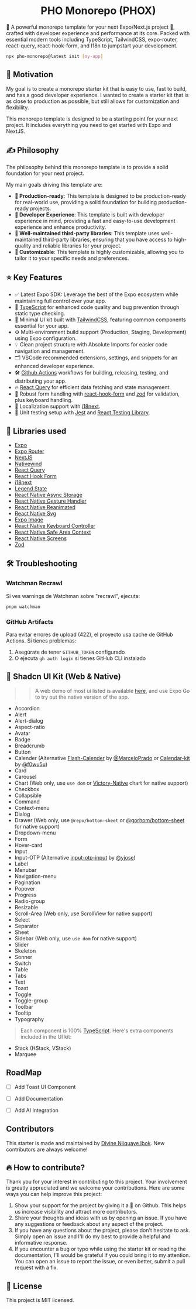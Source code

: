 <h1 align="center">
  PHO Monorepo (PHOX)
</h1>

🚀 A powerful monorepo template for your next Expo/Next.js project 🚀, crafted with developer experience and performance at its core. Packed with essential modern tools including TypeScript, TailwindCSS, expo-router, react-query, react-hook-form, and I18n to jumpstart your development.


```sh
npx pho-monorepo@latest init [my-app]
```


## 🚀 Motivation

My goal is to create a monorepo starter kit that is easy to use, fast to build, and has a good developer experience. I wanted to create a starter kit that is as close to production as possible, but still allows for customization and flexibility.

This monorepo template is designed to be a starting point for your next project. It includes everything you need to get started with Expo and NextJS.

## ✍️ Philosophy

The philosophy behind this monorepo template is to provide a solid foundation for your next project.

My main goals driving this template are:

- **🚀 Production-ready**: This template is designed to be production-ready for real-world use, providing a solid foundation for building production-ready projects.
- **💪 Developer Experience**: This template is built with developer experience in mind, providing a fast and easy-to-use development experience and enhance productivity.
- **💪 Well-maintained third-party libraries**: This template uses well-maintained third-party libraries, ensuring that you have access to high-quality and reliable libraries for your project.
- **💪 Customizable**: This template is highly customizable, allowing you to tailor it to your specific needs and preferences.


## ⭐ Key Features

- ✅ Latest Expo SDK: Leverage the best of the Expo ecosystem while maintaining full control over your app.
- 🎉 [TypeScript](https://www.typescriptlang.org/) for enhanced code quality and bug prevention through static type checking.
- 💅 Minimal UI kit built with [TailwindCSS](https://www.nativewind.dev/), featuring common components essential for your app.
- ⚙️ Multi-environment build support (Production, Staging, Development) using Expo configuration.
- 💡 Clean project structure with Absolute Imports for easier code navigation and management.
- 🗂 VSCode recommended extensions, settings, and snippets for an enhanced developer experience.
- 🛠 [Github Actions](https://github.com/features/actions) workflows for building, releasing, testing, and distributing your app.
- 🔥 [React Query](https://react-query.tanstack.com/) for efficient data fetching and state management.
- 🧵 Robust form handling with [react-hook-form](https://react-hook-form.com/) and [zod](https://github.com/colinhacks/zod) for validation, plus keyboard handling.
- 🎯 Localization support with [i18next](https://www.i18next.com/).
- 🧪 Unit testing setup with [Jest](https://jestjs.io/) and [React Testing Library](https://testing-library.com/docs/react-testing-library/intro/).


## 💎 Libraries used

- [Expo](https://docs.expo.io/)
- [Expo Router](https://docs.expo.dev/router/introduction/)
- [NextJS](https://nextjs.org/)
- [Nativewind](https://www.nativewind.dev/v4/overview)
- [React Query](https://tanstack.com/query/v4)
- [React Hook Form](https://react-hook-form.com/)
- [i18next](https://www.i18next.com/)
- [Legend State](https://github.com/LegendApp/legend-state)
- [React Native Async Storage](https://github.com/react-native-async-storage/async-storage)
- [React Native Gesture Handler](https://docs.swmansion.com/react-native-gesture-handler/docs/)
- [React Native Reanimated](https://docs.swmansion.com/react-native-reanimated/docs/)
- [React Native Svg](https://github.com/software-mansion/react-native-svg)
- [Expo Image](https://docs.expo.dev/versions/unversioned/sdk/image/)
- [React Native Keyboard Controller](https://github.com/kirillzyusko/react-native-keyboard-controller)
- [React Native Safe Area Context](https://github.com/th3rdwave/react-native-safe-area-context)
- [React Native Screens](https://github.com/software-mansion/react-native-screens)
- [Zod](https://zod.dev/)


## 🛠️ Troubleshooting

### Watchman Recrawl
Si ves warnings de Watchman sobre "recrawl", ejecuta:
```bash
pnpm watchman
```

### GitHub Artifacts
Para evitar errores de upload (422), el proyecto usa cache de GitHub Actions. Si tienes problemas:
1. Asegúrate de tener `GITHUB_TOKEN` configurado
2. O ejecuta `gh auth login` si tienes GitHub CLI instalado

## 💅 Shadcn UI Kit (Web & Native)

>> A web demo of most ui listed is available [here](https://pho-monorepo.vercel.app/), and use Expo Go to try out the native version of the app.

- Accordion
- Alert
- Alert-dialog
- Aspect-ratio
- Avatar
- Badge
- Breadcrumb
- Button
- Calender (Alternative [Flash-Calender](https://github.com/MarceloPrado/flash-calendar) by [@MarceloPrado](https://github.com/MarceloPrado) or [Calendar-kit](https://github.com/f0wu5u/calendar-kit) by [@f0wu5u](https://github.com/f0wu5u))
- Card
- Carousel
- Chart (Web only, use `use dom` or [Victory-Native](https://github.com/FormidableLabs/victory-native-xl) chart for native support)
- Checkbox
- Collapsible
- Command
- Context-menu
- Dialog
- Drawer (Web only, use `@repo/bottom-sheet` or [@gorhom/bottom-sheet](https://github.com/gorhom/react-native-bottom-sheet) for native support)
- Dropdown-menu
- Form
- Hover-card
- Input
- Input-OTP (Alternative [input-otp-input](https://github.com/yjose/input-otp-native) by [@yjose](https://github.com/yjose))
- Label
- Menubar
- Navigation-menu
- Pagination
- Popover
- Progress
- Radio-group
- Resizable
- Scroll-Area (Web only, use ScrollView for native support)
- Select
- Separator
- Sheet
- Sidebar (Web only, use `use dom` for native support)
- Slider
- Skeleton
- Sonner
- Switch
- Table
- Tabs
- Text
- Toast
- Toggle
- Toggle-group
- Toolbar
- Tooltip
- Typography

> Each component is 100% [TypeScript](https://www.typescriptlang.org/). Here's extra components included in the UI kit:

- Stack (HStack, VStack)
- Marquee


## RoadMap

- [ ] Add Toast UI Component
- [ ] Add Documentation
- [ ] Add AI Integration


## Contributors

This starter is made and maintained by [Divine Niiquaye Ibok](https://github.com/divineniiquaye). New contributors are always welcome!

## 🔥 How to contribute?

Thank you for your interest in contributing to this project. Your involvement is greatly appreciated and we welcome your contributions. Here are some ways you can help improve this project:

1. Show your support for the project by giving it a 🌟 on Github. This helps us increase visibility and attract more contributors.
2. Share your thoughts and ideas with us by opening an issue. If you have any suggestions or feedback about any aspect of the project.
3. If you have any questions about the project, please don't hesitate to ask. Simply open an issue and I'll do my best to provide a helpful and informative response.
4. If you encounter a bug or typo while using the starter kit or reading the documentation, I'll would be grateful if you could bring it to my attention. You can open an issue to report the issue, or even better, submit a pull request with a fix.

## 🔖 License

This project is MIT licensed.
